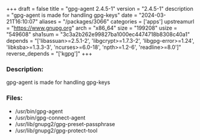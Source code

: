 +++
draft = false
title = "gpg-agent 2.4.5-1"
version = "2.4.5-1"
description = "gpg-agent is made for handling gpg-keys"
date = "2024-03-21T16:10:07"
aliases = "/packages/3066"
categories = ['apps']
upstreamurl = "https://www.gnupg.org"
arch = "x86_64"
size = "199208"
usize = "549608"
sha1sum = "3c3a2b262e99827ba1000ec4474718b8308c40a1"
depends = "['libassuan>=2.5.1-2', 'libgcrypt>=1.7.3-2', 'libgpg-error>=1.24', 'libksba>=1.3.3-3', 'ncurses>=6.0-18', 'npth>=1.2-6', 'readline>=8.0']"
reverse_depends = "['kgpg']"
+++
### Description: 
gpg-agent is made for handling gpg-keys

### Files: 
* /usr/bin/gpg-agent
* /usr/bin/gpg-connect-agent
* /usr/lib/gnupg2/gpg-preset-passphrase
* /usr/lib/gnupg2/gpg-protect-tool
